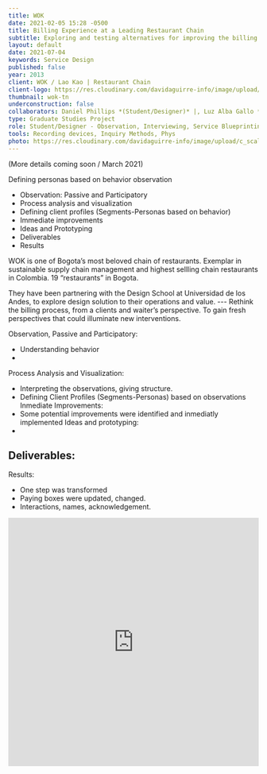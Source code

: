```yaml
---
title: WOK
date: 2021-02-05 15:28 -0500
title: Billing Experience at a Leading Restaurant Chain
subtitle: Exploring and testing alternatives for improving the billing experience through an end-to-end design-thinking process.
layout: default
date: 2021-07-04
keywords: Service Design
published: false
year: 2013
client: WOK / Lao Kao | Restaurant Chain
client-logo: https://res.cloudinary.com/davidaguirre-info/image/upload/v1625501345/Logos/logo-wok_xmefpm.png
thumbnail: wok-tn
underconstruction: false
collaborators: Daniel Phillips *(Student/Designer)* |, Luz Alba Gallo *(Student/Designer)* |, Manuela Mürrle*(Student/Designer)* |, Tatiana Venavides *(Student/Designer)* |, Natalia Agudelo *(Professor)* |, Rafael Vesga *(Professor)* |, Carolina Codina *(Client)*
type: Graduate Studies Project
role: Student/Designer - Observation, Interviewing, Service Blueprinting, Prototyping
tools: Recording devices, Inquiry Methods, Phys
photo: https://res.cloudinary.com/davidaguirre-info/image/upload/c_scale,w_1000/v1626811773/WOK/wok-portada-02_qpwajh.png
---
```

(More details coming soon / March 2021)

Defining personas based on behavior observation

- Observation: Passive and Participatory
- Process analysis and visualization
- Defining client profiles (Segments-Personas based on behavior)
- Immediate improvements
- Ideas and Prototyping
- Deliverables
- Results

WOK is one of Bogota’s most beloved chain of restaurants. Exemplar in sustainable supply chain management and highest sellling chain restaurants in Colombia. 19 “restaurants” in Bogota.

They have been partnering with the Design School at Universidad de los Andes, to explore design solution to their operations and value. --- Rethink the billing process, from a clients and waiter’s perspective. To gain fresh perspectives that could illuminate new interventions.

Observation, Passive and Participatory:
  - Understanding behavior
  -
Process Analysis and Visualization:
  - Interpreting the observations, giving structure.
  - Defining Client Profiles (Segments-Personas) based
  on observations
Inmediate Improvements:
  - Some potential improvements were identified and     inmediatly implemented
Ideas and prototyping:
  -
Deliverables:
  -
Results:
  - One step was transformed
  - Paying boxes were updated, changed.
  - Interactions, names, acknowledgement.

<iframe src="https://drive.google.com/file/d/1rBOrNi7xvBsTC85pbPaEnesykg7Pr-dK/preview" style="width: 100%; height: 500px;" allow="autoplay" frameborder="0"></iframe>


